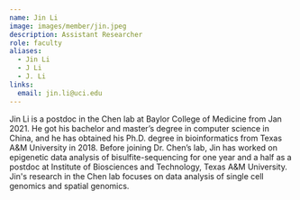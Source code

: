 ```yaml
---
name: Jin Li
image: images/member/jin.jpeg
description: Assistant Researcher
role: faculty
aliases:
  - Jin Li
  - J Li
  - J. Li
links:
  email: jin.li@uci.edu
---
```



Jin Li is a postdoc in the Chen lab at Baylor College of Medicine from Jan 2021. He got his bachelor and master’s degree in computer science in China, and he has obtained his Ph.D. degree in bioinformatics from Texas A&M University in 2018. Before joining Dr. Chen’s lab, Jin has worked on epigenetic data analysis of bisulfite-sequencing for one year and a half as a postdoc at Institute of Biosciences and Technology, Texas A&M University. Jin's research in the Chen lab focuses on data analysis of single cell genomics and spatial genomics.
